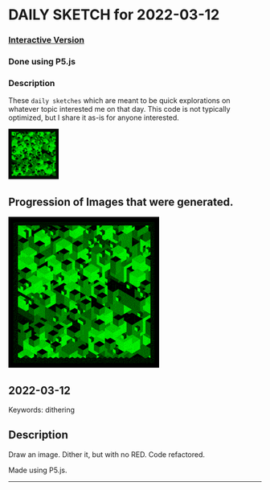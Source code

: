 # DAILY SKETCH for 2022-03-12

### [Interactive Version](https://ram-n.github.io/generative_art/daily_sketches/2022/2022-03-12) 
 ### Done using P5.js

### Description

These `daily sketches` which are meant to be quick explorations     on whatever topic interested me on that day. This code is not typically optimized, but I share it as-is     for anyone interested.

<img src = 'images/keep_2022-03-14-22-55-23.png' width = '100'> 

## Progression of Images that were generated.

<img src = 'images/keep_2022-03-14-22-55-23.png' width = '300'> 




## 2022-03-12
Keywords: dithering
 

## Description 

 Draw an image. Dither it, but with no RED.
 Code refactored.
 

Made using P5.js. 

-----

